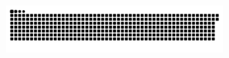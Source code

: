 <picture>
  <source media="(prefers-color-scheme: dark)" srcset="https://raw.githubusercontent.com/MarineHakobyan/MarineHakobyan/5e0221d89b92b99418d95473f23ca163f7727054/github-contribution-grid-snake-dark.svg" />
  <source media="(prefers-color-scheme: light)" srcset="https://raw.githubusercontent.com/MarineHakobyan/MarineHakobyan/5e0221d89b92b99418d95473f23ca163f7727054/github-contribution-grid-snake.svg" />
  <img alt="github-snake" src="https://raw.githubusercontent.com/MarineHakobyan/MarineHakobyan/5e0221d89b92b99418d95473f23ca163f7727054/github-contribution-grid-snake-dark.svg" />
</picture>
